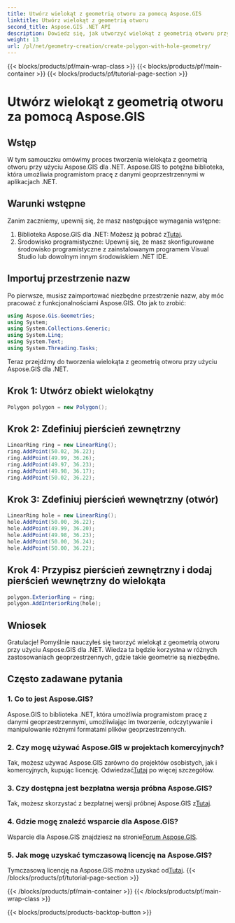 ```yaml
---
title: Utwórz wielokąt z geometrią otworu za pomocą Aspose.GIS
linktitle: Utwórz wielokąt z geometrią otworu
second_title: Aspose.GIS .NET API
description: Dowiedz się, jak utworzyć wielokąt z geometrią otworu przy użyciu Aspose.GIS dla .NET. Samouczek krok po kroku z przykładami kodu.
weight: 13
url: /pl/net/geometry-creation/create-polygon-with-hole-geometry/
---
```


{{< blocks/products/pf/main-wrap-class >}}
{{< blocks/products/pf/main-container >}}
{{< blocks/products/pf/tutorial-page-section >}}

# Utwórz wielokąt z geometrią otworu za pomocą Aspose.GIS

## Wstęp
W tym samouczku omówimy proces tworzenia wielokąta z geometrią otworu przy użyciu Aspose.GIS dla .NET. Aspose.GIS to potężna biblioteka, która umożliwia programistom pracę z danymi geoprzestrzennymi w aplikacjach .NET. 
## Warunki wstępne
Zanim zaczniemy, upewnij się, że masz następujące wymagania wstępne:
1. Biblioteka Aspose.GIS dla .NET: Możesz ją pobrać z[Tutaj](https://releases.aspose.com/gis/net/).
2. Środowisko programistyczne: Upewnij się, że masz skonfigurowane środowisko programistyczne z zainstalowanym programem Visual Studio lub dowolnym innym środowiskiem .NET IDE.
## Importuj przestrzenie nazw
Po pierwsze, musisz zaimportować niezbędne przestrzenie nazw, aby móc pracować z funkcjonalnościami Aspose.GIS. Oto jak to zrobić:

```csharp
using Aspose.Gis.Geometries;
using System;
using System.Collections.Generic;
using System.Linq;
using System.Text;
using System.Threading.Tasks;
```

Teraz przejdźmy do tworzenia wielokąta z geometrią otworu przy użyciu Aspose.GIS dla .NET.
## Krok 1: Utwórz obiekt wielokątny
```csharp
Polygon polygon = new Polygon();
```
## Krok 2: Zdefiniuj pierścień zewnętrzny
```csharp
LinearRing ring = new LinearRing();
ring.AddPoint(50.02, 36.22);
ring.AddPoint(49.99, 36.26);
ring.AddPoint(49.97, 36.23);
ring.AddPoint(49.98, 36.17);
ring.AddPoint(50.02, 36.22);
```
## Krok 3: Zdefiniuj pierścień wewnętrzny (otwór)
```csharp
LinearRing hole = new LinearRing();
hole.AddPoint(50.00, 36.22);
hole.AddPoint(49.99, 36.20);
hole.AddPoint(49.98, 36.23);
hole.AddPoint(50.00, 36.24);
hole.AddPoint(50.00, 36.22);
```
## Krok 4: Przypisz pierścień zewnętrzny i dodaj pierścień wewnętrzny do wielokąta
```csharp
polygon.ExteriorRing = ring;
polygon.AddInteriorRing(hole);
```
## Wniosek
Gratulacje! Pomyślnie nauczyłeś się tworzyć wielokąt z geometrią otworu przy użyciu Aspose.GIS dla .NET. Wiedza ta będzie korzystna w różnych zastosowaniach geoprzestrzennych, gdzie takie geometrie są niezbędne.
## Często zadawane pytania
### 1. Co to jest Aspose.GIS?
Aspose.GIS to biblioteka .NET, która umożliwia programistom pracę z danymi geoprzestrzennymi, umożliwiając im tworzenie, odczytywanie i manipulowanie różnymi formatami plików geoprzestrzennych.
### 2. Czy mogę używać Aspose.GIS w projektach komercyjnych?
 Tak, możesz używać Aspose.GIS zarówno do projektów osobistych, jak i komercyjnych, kupując licencję. Odwiedzać[Tutaj](https://purchase.aspose.com/buy) po więcej szczegółów.
### 3. Czy dostępna jest bezpłatna wersja próbna Aspose.GIS?
 Tak, możesz skorzystać z bezpłatnej wersji próbnej Aspose.GIS z[Tutaj](https://releases.aspose.com/).
### 4. Gdzie mogę znaleźć wsparcie dla Aspose.GIS?
 Wsparcie dla Aspose.GIS znajdziesz na stronie[Forum Aspose.GIS](https://forum.aspose.com/c/gis/33).
### 5. Jak mogę uzyskać tymczasową licencję na Aspose.GIS?
 Tymczasową licencję na Aspose.GIS można uzyskać od[Tutaj](https://purchase.aspose.com/temporary-license/).
{{< /blocks/products/pf/tutorial-page-section >}}

{{< /blocks/products/pf/main-container >}}
{{< /blocks/products/pf/main-wrap-class >}}

{{< blocks/products/products-backtop-button >}}
